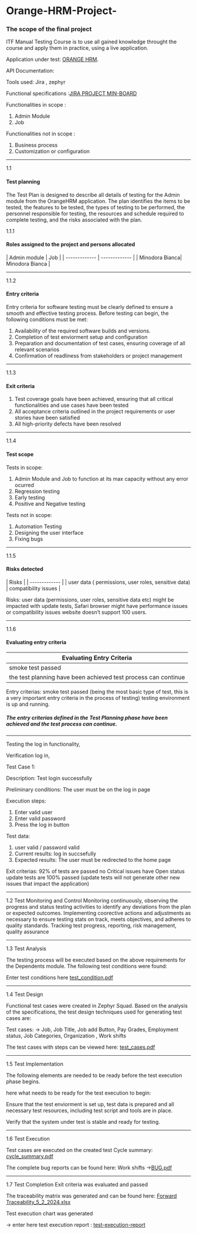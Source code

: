 # Orange-HRM-Project-

<h3>The scope of the final project</h3>  ITF Manual Testing Course is to use all gained knowledge throught the course and apply them in practice, using a live application.

Application under test: [ORANGE HRM](https://opensource-demo.orangehrmlive.com/web/index.php/dashboard/index).

API Documentation:


Tools used: Jira , zephyr 

Functional specifications :[JIRA PROJECT MIN-BOARD](https://itfclasses.atlassian.net/jira/software/c/projects/MIN/boards/306)

Functionalities in scope :
<ol>
  <li>Admin Module</li>
  <li>Job</li>
	
</ol>


Functionalities not in scope :
<ol>
  <li>Business process</li>
  <li>Customization or configuration</li>
	
</ol>

***

1.1  <h4>Test planning</h4>

<p>The Test Plan is designed to describe all details of testing for the Admin module from the OrangeHRM application.
The plan identifies the items to be tested, the features to be tested, the types of testing to be performed, the personnel responsible for testing, the resources and schedule required to complete testing, and the risks associated with the plan.</p>

 1.1.1<h4>Roles assigned to the project and persons allocated</h4> 
| Admin module  | Job |
| ------------- | ------------- |
| Minodora Bianca| Minodora Bianca |

***

1.1.2 <h4>Entry criteria</h4> 

Entry criteria for software testing must be clearly defined to ensure a smooth and effective testing process. Before testing can begin, the following conditions must be met:
<ol>
  <li>Availability of the required software builds and versions.</li>
  <li>Completion of test enviorment setup and configuration</li>
<li>Preparation and documentation of test cases, ensuring coverage of all relevant scenarios</li>
<li>Confirmation of readliness from stakeholders or project management</li>
	
</ol>

***

1.1.3 <h4>Exit criteria </h4>

<ol>
  <li>Test coverage goals have been achieved, ensuring that all critical functionalities and use cases have been tested</li>
  <li>All acceptance criteria outlined in the project requirements or user stories have been satisfied</li>
<li>All high-priority defects have been resolved</li>
	
</ol>

***


1.1.4 <h4>Test scope</h4>

Tests in scope:
<ol>
  <li>Admin Module and Job to function at its max capacity without any error ocurred</li> 
	<li>Regression testing</li>
	<li>Early testing</li>
	<li>Positive and Negative testing</li>
</ol>

Tests not in scope:  
<ol>
  <li>Automation Testing</li>
  <li>Designing the user interface</li>
  <li>Fixing bugs</li>
</ol>

***


1.1.5 <h4>Risks detected</h4>
| Risks         | 
| ------------- | 
| user data    ( permissions, user roles, sensitive data)
| compatibility issues |


<p>Risks: user data (permissions, user roles, sensitive data etc) might be impacted with update tests,
Safari browser might have performance issues or compatibility issues
website doesn’t support 100 users.</p>

***

1.1.6 <h4>Evaluating entry criteria</h4>

| Evaluating Entry Criteria        | 
| ------------- | 
| smoke test passed
| the test planning have been achieved test process can continue |

<p>Entry criterias:
smoke test passed (being the most basic type of test, this is a very important entry criteria in the process of testing)
testing environment is up and running.</p>

<h5>The entry criterias defined in the Test Planning phase have been achieved and the test process can continue.</h5> 

***

  
Testing the log in functionality,

Verification log in,

<p>Test Case 1:</p>	
    Description: Test login successfully
		
  Preliminary conditions: The user must be on the log in page
		
  <p>Execution steps:</p>
    
  1. Enter valid user
  2. Enter valid password 
  3. Press the log in button 
     
   Test data: 
	   <ol>
    <li>user valid / password valid</li>
		<li>Current results: log in succsefully</li>
		<li>Expected results: The user must be redirected to the home page</li> 
  </ol>

<p>Exit criterias:
92% of tests are passed
no Critical issues have Open status
update tests are 100% passed (update tests will not generate other new issues that impact the application)</p>

***



 1.2 Test Monitoring and Control
 Monitoring continuously, observing the progress and status testing activities to identify any deviations from the plan or expected outcomes. Implementing coorective actions and adjustments as necessary 
 to ensure testing stats on track, meets objectives, and adheres to quality standards. 
 Tracking test progress, reporting, risk management, quality assurance


  ***
  
 1.3 Test Analysis
 
The testing process will be executed based on the above requirements for the Dependents module. The following test conditions were found:

Enter test conditions here
[test_condition.pdf](https://itfclasses.atlassian.net/jira/software/c/projects/MIN/issues?jql=project%20%3D%20%22MIN%22%20ORDER%20BY%20created%20DESC)
 ***

1.4 Test Design

Functional test cases were created in Zephyr Squad. Based on the analysis of the specifications, the test design techniques used for generating test cases are:

Test cases: -> Job, Job Title, Job add Button, Pay Grades, Employment status, Job Categories, Organization , Work shifts

The test cases with steps can be viewed here: [test_cases.pdf](https://github.com/Mino26/Orange-HRM-Project-/files/14165184/test_cases.pdf)

***

1.5 Test Implementation

The following elements are needed to be ready before the test execution phase begins.

here what needs to be ready for the test execution to begin:

Ensure that the test enviorment is set up, test data is prepared and all necessary test resources, including test script and tools are in place.

Verify that the system under test is stable and ready for testing.

***


1.6 Test Execution

Test cases are executed on the created test Cycle summary: [cycle_summary.pdf](https://github.com/Mino26/Orange-HRM-Project-/files/14165225/cycle_summary.pdf)

The complete bug reports can be found here: 
Work shifts ->[BUG.pdf](https://github.com/Mino26/Orange-HRM-Project-/files/14524971/MIN-24.3.pdf)

***


1.7 Test Completion
Exit criteria was evaluated and passed

The traceability matrix was generated and can be found here: [Forward Traceability_5_2_2024.xlsx](https://github.com/Mino26/Orange-HRM-Project-/files/14165640/Forward.Traceability_5_2_2024.xlsx)

Test execution chart was generated

-> enter here test execution report : [test-execution-report](https://itfclasses.atlassian.net/projects/MIN?selectedItem=com.thed.zephyr.je__test-summary-project-level)










